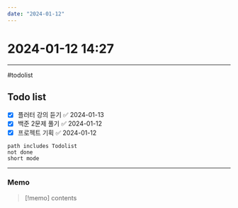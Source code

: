 ```yaml
---
date: "2024-01-12"
---
```

# 2024-01-12 14:27
---
#todolist 
## Todo list
- [x] 플러터 강의 듣기 ✅ 2024-01-13
- [x] 백준 2문제 풀기 ✅ 2024-01-12
- [x] 프로젝트 기획 ✅ 2024-01-12
```tasks
path includes Todolist
not done
short mode
```
---
### Memo
> [!memo]
> contents
